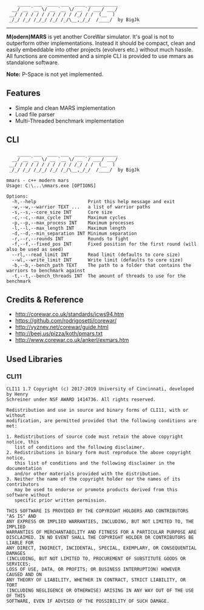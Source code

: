 ```
    _____ ___  ____ ___  ____ ___________
  __/ __ `__ \/ __ `__ \/ __ `/ ___/ ___/
 __/ / / / / / / / / / / /_/ / /  (__  ) 
 _/_/ /_/ /_/_/ /_/ /_/\__,_/_/  /____/  by BigJk

```

----

**M(odern)MARS** is yet another CoreWar simulator. It's goal is not to outperform other implementations. Instead it should be compact, clean and easily embeddable into other projects (evolvers etc.) without much hassle. All functions are commented and a simple CLI is provided to use mmars as standalone software.

**Note:** P-Space is not yet implemented.

## Features
- Simple and clean MARS implementation
- Load file parser
- Multi-Threaded benchmark implementation

## CLI

```
    _____ ___  ____ ___  ____ ___________
  __/ __ `__ \/ __ `__ \/ __ `/ ___/ ___/
 __/ / / / / / / / / / / /_/ / /  (__  )
 _/_/ /_/ /_/_/ /_/ /_/\__,_/_/  /____/  by BigJk

mmars - c++ modern mars
Usage: C:\...\mmars.exe [OPTIONS]

Options:
  -h,--help                   Print this help message and exit
  -w,--w,--warrior TEXT ...   a list of warrior paths
  -s,--s,--core_size INT      Core size
  -c,--c,--max_cycle INT      Maximum cycles
  -p,--p,--max_process INT    Maximum processes
  -l,--l,--max_length INT     Maximum length
  -d,--d,--min_separation INT Minimum separation
  -r,--r,--rounds INT         Rounds to fight
  -f,--f,--fixed_pos INT      Fixed position for the first round (will also be used as seed)
  --rl,--read_limit INT       Read limit (defaults to core size)
  --wl,--write_limit INT      Write limit (defaults to core size)
  -b,--b,--bench_path TEXT    The path to a folder that contains the warriors to benchmark against
  -t,--t,--bench_threads INT  The amount of threads to use for the benchmark
```

## Credits & Reference
- http://corewar.co.uk/standards/icws94.htm
- https://github.com/rodrigosetti/corewar/
- http://vyznev.net/corewar/guide.html
- http://beej.us/pizza/koth/pmars.txt
- http://www.corewar.co.uk/ankerl/exmars.htm

## Used Libraries

### CLI11
```
CLI11 1.7 Copyright (c) 2017-2019 University of Cincinnati, developed by Henry
Schreiner under NSF AWARD 1414736. All rights reserved.

Redistribution and use in source and binary forms of CLI11, with or without
modification, are permitted provided that the following conditions are met:

1. Redistributions of source code must retain the above copyright notice, this
   list of conditions and the following disclaimer. 
2. Redistributions in binary form must reproduce the above copyright notice,
   this list of conditions and the following disclaimer in the documentation
   and/or other materials provided with the distribution.
3. Neither the name of the copyright holder nor the names of its contributors
   may be used to endorse or promote products derived from this software without
   specific prior written permission.

THIS SOFTWARE IS PROVIDED BY THE COPYRIGHT HOLDERS AND CONTRIBUTORS "AS IS" AND
ANY EXPRESS OR IMPLIED WARRANTIES, INCLUDING, BUT NOT LIMITED TO, THE IMPLIED
WARRANTIES OF MERCHANTABILITY AND FITNESS FOR A PARTICULAR PURPOSE ARE
DISCLAIMED. IN NO EVENT SHALL THE COPYRIGHT HOLDER OR CONTRIBUTORS BE LIABLE FOR
ANY DIRECT, INDIRECT, INCIDENTAL, SPECIAL, EXEMPLARY, OR CONSEQUENTIAL DAMAGES
(INCLUDING, BUT NOT LIMITED TO, PROCUREMENT OF SUBSTITUTE GOODS OR SERVICES;
LOSS OF USE, DATA, OR PROFITS; OR BUSINESS INTERRUPTION) HOWEVER CAUSED AND ON
ANY THEORY OF LIABILITY, WHETHER IN CONTRACT, STRICT LIABILITY, OR TORT
(INCLUDING NEGLIGENCE OR OTHERWISE) ARISING IN ANY WAY OUT OF THE USE OF THIS
SOFTWARE, EVEN IF ADVISED OF THE POSSIBILITY OF SUCH DAMAGE.
```
